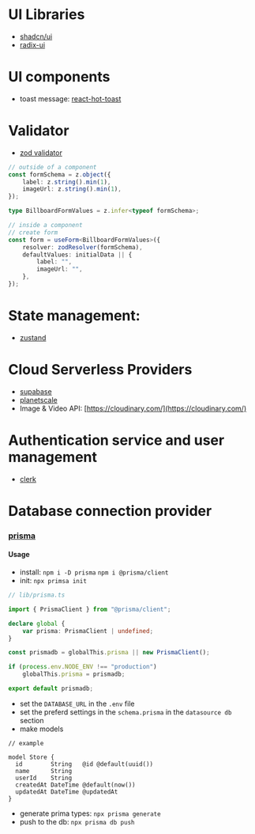 # UI Libraries

- [shadcn/ui](https://ui.shadcn.com/docs/installation/next)
- [radix-ui](https://www.radix-ui.com/)

# UI components

- toast message: [react-hot-toast](https://react-hot-toast.com/)

# Validator

- [zod validator](https://zod.dev/)
```ts
// outside of a component
const formSchema = z.object({
    label: z.string().min(1),
    imageUrl: z.string().min(1),
});

type BillboardFormValues = z.infer<typeof formSchema>;

// inside a component
// create form
const form = useForm<BillboardFormValues>({
    resolver: zodResolver(formSchema),
    defaultValues: initialData || {
        label: "",
        imageUrl: "",
    },
});
```

# State management:

- [zustand](https://github.com/pmndrs/zustand)
  
# Cloud Serverless Providers

- [supabase](https://supabase.com/)
- [planetscale](https://app.planetscale.com/)
- Image & Video API: [https://cloudinary.com/](https://cloudinary.com/) 

# Authentication service and user management

- [clerk](https://clerk.com/)

# Database connection provider

### [prisma](https://www.prisma.io/)

#### Usage

- install: ```npm i -D prisma``` ```npm i @prisma/client```
- init: ```npx primsa init```
```ts
// lib/prisma.ts

import { PrismaClient } from "@prisma/client";

declare global {
    var prisma: PrismaClient | undefined;
}

const prismadb = globalThis.prisma || new PrismaClient();

if (process.env.NODE_ENV !== "production")
    globalThis.prisma = prismadb;

export default prismadb;
```
- set the ```DATABASE_URL``` in the ```.env``` file
- set the preferd settings in the ```schema.prisma``` in the ```datasource db``` section
- make models
```prisma
// example

model Store {
  id        String   @id @default(uuid())
  name      String
  userId    String
  createdAt DateTime @default(now())
  updatedAt DateTime @updatedAt
}
```
- generate prima types: ```npx prisma generate```
- push to the db: ```npx prisma db push```
